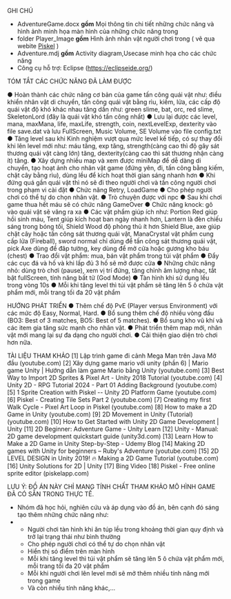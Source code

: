 GHI CHÚ
- AdventureGame.docx **gồm** Mọi thông tin chi tiết những chức năng và hình ảnh minh họa màn hình của những chức năng trong 
- folder Player_Image **gồm** Hình ảnh nhân vật người chơi trong  ( vẽ qua webite [Piskel](https://www.piskelapp.com/) )
- Adventure.mdj **gồm** Activity diagram,Usecase minh họa cho các chức năng
- Công cụ hỗ trợ: Eclipse (https://eclipseide.org/)

  
TÓM TẮT CÁC CHỨC NĂNG ĐÃ LÀM ĐƯỢC

●	Hoàn thành các chức năng cơ bản của game tấn công quái vật như: điều khiển nhân vật di chuyển, tấn công quái vật bằng rìu, kiếm, lửa, các cấp độ quái vật độ khó khác nhau tăng dần như: green slime, bat, orc, red slime, SkeletonLord (đây là quái vật khó tấn công nhất)
●	Lưu lại được các level, mana, maxMana, life, maxLife, strength, coin, nextLevelExp, dexterity vào file save.dat và lưu FullScreen, Music Volume, SE Volume vào file config.txt
●	Tăng level sau khi Kinh nghiệm vượt qua mức level kế tiếp, có sự thay đổi khi lên level mới như: máu tăng, exp tăng, strength(càng cao thì độ gây sát thương quái vật càng lớn) tăng, dexterity(càng cao thì sát thương nhận càng ít) tăng. 
●	Xây dựng nhiều map và xem được miniMap để dễ dàng di chuyển, tạo hoạt ảnh cho nhân vật game (đứng yên, đi, tấn công bằng kiếm, chặt cây bằng rìu), dùng lều để kích hoạt thời gian sáng nhanh hơn
●	Khi đứng quá gần quái vật thì nó sẽ đi theo người chơi và tấn công người chơi trong phạm vi cài đặt
●	Chức năng Retry, LoadGame
●	Cho phép người chơi có thể tự do chọn nhân vật.
●	Trò chuyện được với npc
●	Sau khi chơi game thua hết máu sẽ có chức năng GameOver
●	Chức năng knock: gõ vào quái vật sẽ văng ra xa
●	Các vật phẩm giúp ích như: Portion Red giúp hồi sinh máu, Tent giúp kích hoạt ban ngày nhanh hơn, Lantern là đèn chiếu sáng trong bóng tối, Shield Wood độ phòng thủ ít hơn Shield Blue, axe giúp chặt cây hoặc tấn công sát thương quái vật, ManaCrystal vật phẩm cung cấp lửa (Fireball), sword normal chỉ dùng để tấn công sát thương quái vật, pick Axe dùng để đâp tường, key dùng để mở cửa hoặc gương kho báu (chest)
●	Trao đổi vật phẩm: mua, bán vật phẩm trong túi vật phẩm
●	Đẩy các cục đá và hố và khi lấp đủ 3 hố sẽ mở được cửa
●	Những chức năng nhỏ: dùng trò chơi (pause), xem vị trí đứng, tăng chỉnh âm lượng nhạc, tắt bật fullScreen, tính năng bất tử (God Mode)
●	Tàn hình khi sử dụng lều trong vòng 10s
●	Mỗi khi tăng level thì túi vật phẩm sẽ tăng lên 5 ô chứa vật phẩm mới, mỗi trang tối đa 20 vật phẩm



HƯỚNG PHÁT TRIỂN
●	Thêm chế độ PvE (Player versus Environment) với các mức độ Easy, Normal, Hard.
●	Bổ sung thêm chế độ nhiều vòng đấu (BO3: Best of 3 matches, BO5: Best of 5 matches). 
●	Bổ sung kho vũ khí và các item gia tăng sức mạnh cho nhân vật.
●	Phát triển thêm map mới, nhân vật mới mang lại sự đa dạng cho người chơi.
●	Cải thiện giao diện trò chơi hơn nữa. 



  TÀI LIỆU THAM KHẢO
[1] Lập trình game đi cảnh Mega Man trên Java Mở đầu (youtube.com)
[2] Xây dựng game mario với unity (phần 6) | Mario game Unity | Hướng dẫn làm game Mario bằng Unity (youtube.com)
[3] Best Way to Import 2D Sprites & Pixel Art - Unity 2018 Tutorial (youtube.com)
[4] Unity 2D - RPG Tutorial 2024 - Part 01 Adding Background (youtube.com)
[5] 1 Sprite Creation with Piskel -- Unity 2D Platform Game (youtube.com)
[6] Piskel - Creating Tile Sets Part 2 (youtube.com)
[7] Creating my first Walk Cycle - Pixel Art Loop in Piskel (youtube.com)
[8] How to make a 2D Game in Unity (youtube.com)
[9] 2D Movement in Unity (Tutorial) (youtube.com)
[10] How to Get Started with Unity 2D Game Development | Unity
[11] 2D Beginner: Adventure Game - Unity Learn
[12] Unity - Manual: 2D game development quickstart guide (unity3d.com)
[13] Learn How to Make a 2D Game in Unity Step-by-Step - Udemy Blog
[14] Making 2D games with Unity for beginners – Ruby's Adventure (youtube.com)
[15] 2D LEVEL DESIGN in Unity 2019! 🔥 Making a 2D Game Tutorial (youtube.com)
[16] Unity Solutions for 2D | Unity
[17] Bing Video 
[18] Piskel - Free online sprite editor (piskelapp.com)

LƯU Ý: ĐỒ ÁN NÀY CHỈ MANG TÍNH CHẤT THAM KHẢO MÔ HÌNH GAME ĐÃ CÓ SẴN TRONG THỰC TẾ. 
- Nhóm đã học hỏi, nghiên cứu và áp dụng vào đồ án, bên cạnh đó sáng tạo thêm những chức năng như:
- +  Người chơi tàn hình khi ăn túp lều trong khoảng thời gian quy định và trở lại trạng thái như bình thường
  +  Cho phép người chơi có thể tự do chọn nhân vật
  +  Hiển thị só điểm trên màn hình
  +  Mỗi khi tăng level thì túi vật phẩm sẽ tăng lên 5 ô chứa vật phẩm mới, mỗi trang tối đa 20 vật phẩm
  +  Mỗi khi người chơi lên level mới sẽ mở thêm nhiều tính năng mới trong game
  +  Và còn nhiều tính năng khác,...
